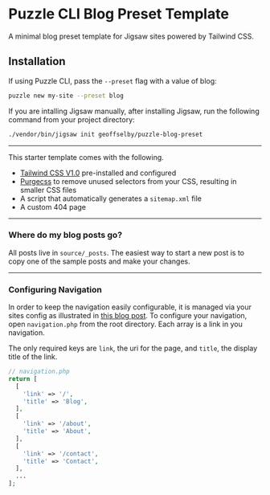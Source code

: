 # Puzzle CLI Blog Preset Template

A minimal blog preset template for Jigsaw sites powered by Tailwind CSS. 

## Installation

If using Puzzle CLI, pass the `--preset` flag with a value of blog:

```bash
puzzle new my-site --preset blog
```

If you are intalling Jigsaw manually, after installing Jigsaw, run the following command from your project directory:

```bash
./vendor/bin/jigsaw init geoffselby/puzzle-blog-preset
```

---

This starter template comes with the following.

- [Tailwind CSS V1.0](https://tailwindcss.com) pre-installed and configured
- [Purgecss](https://www.purgecss.com/) to remove unused selectors from your CSS, resulting in smaller CSS files
- A script that automatically generates a `sitemap.xml` file
- A custom 404 page

---

### Where do my blog posts go?

All posts live in `source/_posts`. The easiest way to start a new post is to copy one of the sample posts and make your changes.

---

### Configuring Navigation

In order to keep the navigation easily configurable, it is managed via your sites config as illustrated in [this blog post](https://geoffcodesthings.com/blog/managing-navigation-menus-jigsaw). To configure your navigation, open `navigation.php` from the root directory. Each array is a link in you navigation.

The only required keys are `link`, the uri for the page, and `title`, the display title of the link.

```php
// navigation.php
return [
  [
    'link' => '/',
    'title' => 'Blog',
  ],
  [
    'link' => '/about',
    'title' => 'About',
  ],
  [
    'link' => '/contact',
    'title' => 'Contact',
  ],
  ...
];
```
